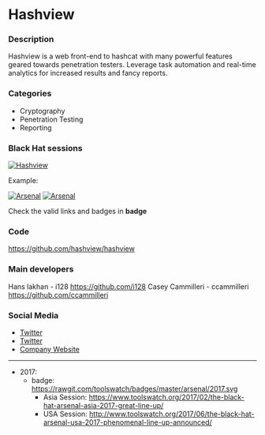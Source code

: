 # Hashview

### Description
Hashview is a web front-end to hashcat with many powerful features geared towards penetration testers. Leverage task automation and real-time analytics for increased results and fancy reports.

### Categories
* Cryptography
* Penetration Testing
* Reporting

### Black Hat sessions
[![Hashview](https://rawgit.com/toolswatch/badges/master/arsenal/2017.svg)](https://www.blackhat.com/us-17/arsenal#hashview)

Example:

[![Arsenal](https://www.toolswatch.org/badges/arsenal/2014.svg)](https://www.toolswatch.org/2014/09/lineup-for-the-blackhat-arsenal-europe-2014/)
[![Arsenal](https://www.toolswatch.org/badges/arsenal/2015.svg)](https://www.toolswatch.org/2015/06/black-hat-arsenal-usa-2015-speakers-lineup/)

Check the valid links and badges in **badge** 
 
### Code 
https://github.com/hashview/hashview

### Main developers
 Hans lakhan - i128 https://github.com/i128
 Casey Cammilleri - ccammilleri https://github.com/ccammilleri

### Social Media 
* [Twitter](https://twitter.com/jarsnah12)
* [Twitter](https://twitter.com/CaseyCammilleri)
* [Company Website](https://www.hashview.io/) 
----
* 2017:
    * badge: https://rawgit.com/toolswatch/badges/master/arsenal/2017.svg
        * Asia Session: https://www.toolswatch.org/2017/02/the-black-hat-arsenal-asia-2017-great-line-up/
        * USA Session: http://www.toolswatch.org/2017/06/the-black-hat-arsenal-usa-2017-phenomenal-line-up-announced/
